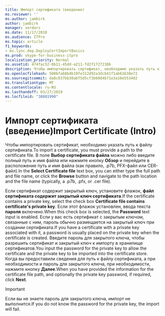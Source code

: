 ```yaml
---
title: Импорт сертификата (введение)
ms.reviewer: ''
ms.author: jambirk
author: jambirk
manager: serdars
ms.date: 11/17/2018
ms.audience: ITPro
ms.topic: article
f1_keywords:
- ms.lync.dep.DeployCertImportBasics
ms.prod: skype-for-business-itpro
localization_priority: Normal
ms.assetid: 474fac52-0b11-45dd-a211-fd2f1727238b
description: Чтобы импортировать сертификат, необходимо указать путь к файлу сертификата. В текстовом поле Выбор сертификата файла можно либо введите полный путь и имя файла или нажмите кнопку Обзор и перейдите в расположение путь и имя файла (как правило, .p7b, PFX-файл или CER-файл).
ms.openlocfilehash: 5006fa68b4b19fe312d92a3dc641f1ab61638e72
ms.sourcegitcommit: da8c037bb30abf5d5cf3b60d4b71e3a10e553402
ms.translationtype: MT
ms.contentlocale: ru-RU
ms.lasthandoff: 03/27/2019
ms.locfileid: "30881990"
---
```

# <a name="import-certificate-intro"></a><span data-ttu-id="6c506-104">Импорт сертификата (введение)</span><span class="sxs-lookup"><span data-stu-id="6c506-104">Import Certificate (Intro)</span></span>
 
<span data-ttu-id="6c506-105">Чтобы импортировать сертификат, необходимо указать путь к файлу сертификата.</span><span class="sxs-lookup"><span data-stu-id="6c506-105">To import a certificate, you must provide a path to the certificate file.</span></span> <span data-ttu-id="6c506-106">В поле **Выбор сертификата файла** можно либо введите полный путь и имя файла или нажмите кнопку **Обзор** и перейдите в расположение путь и имя файла (как правило, .p7b, PFX-файл или CER-файл).</span><span class="sxs-lookup"><span data-stu-id="6c506-106">In the **Select Certificate file** text box, you can either type the full path and file name, or click the **Browse** button and navigate to the path location and the file name (typically, a .p7b, .pfx, or .cer file).</span></span>
  
<span data-ttu-id="6c506-107">Если сертификат содержит закрытый ключ, установите флажок, **файл сертификата содержит закрытый ключ сертификата**.</span><span class="sxs-lookup"><span data-stu-id="6c506-107">If the certificate contains a private key, select the check box **Certificate file contains certificate's private key**.</span></span> <span data-ttu-id="6c506-108">Если этот флажок установлен, ввода текста **пароля** включено.</span><span class="sxs-lookup"><span data-stu-id="6c506-108">When this check box is selected, the **Password** text input is enabled.</span></span> <span data-ttu-id="6c506-109">Если у вас есть сертификат с закрытым ключом, связанные с ним, пароль обычно размещается на закрытый ключ при создании сертификата.</span><span class="sxs-lookup"><span data-stu-id="6c506-109">If you have a certificate with a private key associated with it, a password is usually placed on the private key when the certificate is created.</span></span> <span data-ttu-id="6c506-110">Введите пароль для закрытого ключа, чтобы разрешить сертификат и закрытый ключ к импорту в хранилище сертификатов.</span><span class="sxs-lookup"><span data-stu-id="6c506-110">You input the password for the private key to allow the certificate and the private key to be imported into the certificate store.</span></span> <span data-ttu-id="6c506-111">Когда вы предоставили сведения для путь к файлу сертификата, а при необходимости и пароль для закрытого ключа, при необходимости, нажмите кнопку **Далее**.</span><span class="sxs-lookup"><span data-stu-id="6c506-111">When you have provided the information for the certificate file path, and optionally the private key password, if required, click **Next**.</span></span>
  
> [!IMPORTANT]
> <span data-ttu-id="6c506-112">Если вы не знаете пароль для закрытого ключа, импорт не выполнится.</span><span class="sxs-lookup"><span data-stu-id="6c506-112">If you do not know the password for the private key, the import will fail.</span></span> 
  

